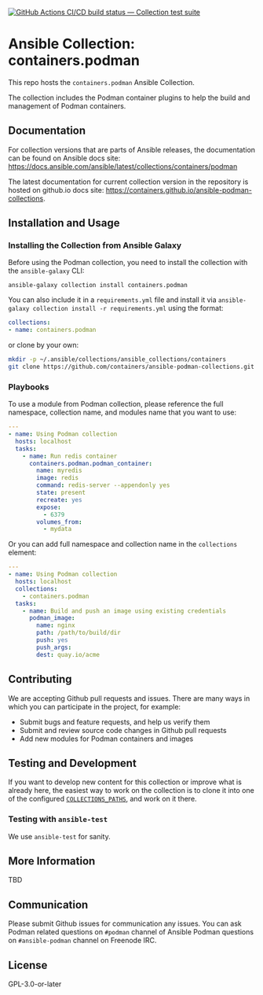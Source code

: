 [![GitHub Actions CI/CD build status — Collection test suite](https://github.com/containers/ansible-podman-collections/workflows/Collection%20build%20and%20tests/badge.svg?branch=master)](https://github.com/containers/ansible-podman-collections/actions?query=workflow%3A%22Collection%20build%20and%20tests)

# Ansible Collection: containers.podman

This repo hosts the `containers.podman` Ansible Collection.

The collection includes the Podman container plugins to help the build and management of Podman containers.

## Documentation

For collection versions that are parts of Ansible releases, the documentation can be found on
Ansible docs site: https://docs.ansible.com/ansible/latest/collections/containers/podman

The latest documentation for current collection version in the repository is hosted on github.io docs
site: https://containers.github.io/ansible-podman-collections.

## Installation and Usage

### Installing the Collection from Ansible Galaxy

Before using the Podman collection, you need to install the collection with the `ansible-galaxy` CLI:

`ansible-galaxy collection install containers.podman`

You can also include it in a `requirements.yml` file and install it via
`ansible-galaxy collection install -r requirements.yml` using the format:

```yaml
collections:
- name: containers.podman
```

or clone by your own:

```bash
mkdir -p ~/.ansible/collections/ansible_collections/containers
git clone https://github.com/containers/ansible-podman-collections.git ~/.ansible/collections/ansible_collections/containers/podman
```

### Playbooks

To use a module from Podman collection, please reference the full namespace, collection name,
and modules name that you want to use:

```yaml
---
- name: Using Podman collection
  hosts: localhost
  tasks:
    - name: Run redis container
      containers.podman.podman_container:
        name: myredis
        image: redis
        command: redis-server --appendonly yes
        state: present
        recreate: yes
        expose:
          - 6379
        volumes_from:
          - mydata
```

Or you can add full namespace and collection name in the `collections` element:

```yaml
---
- name: Using Podman collection
  hosts: localhost
  collections:
    - containers.podman
  tasks:
    - name: Build and push an image using existing credentials
      podman_image:
        name: nginx
        path: /path/to/build/dir
        push: yes
        push_args:
        dest: quay.io/acme
```

## Contributing

We are accepting Github pull requests and issues.
There are many ways in which you can participate in the project, for example:

- Submit bugs and feature requests, and help us verify them
- Submit and review source code changes in Github pull requests
- Add new modules for Podman containers and images

## Testing and Development

If you want to develop new content for this collection or improve what is already
here, the easiest way to work on the collection is to clone it into one of the configured
[`COLLECTIONS_PATHS`](https://docs.ansible.com/ansible/latest/reference_appendices/config.html#collections-paths),
and work on it there.

### Testing with `ansible-test`

We use `ansible-test` for sanity.

## More Information

TBD

## Communication

Please submit Github issues for communication any issues.
You can ask Podman related questions on `#podman` channel of Ansible Podman questions
on `#ansible-podman` channel on Freenode IRC.

## License

GPL-3.0-or-later
